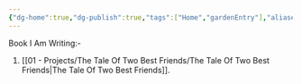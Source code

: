 ```yaml
---
{"dg-home":true,"dg-publish":true,"tags":["Home","gardenEntry"],"aliases":null,"permalink":"/home/","dgPassFrontmatter":true}
---
```


Book I Am Writing:-

1) [[01 - Projects/The Tale Of Two Best Friends/The Tale Of Two Best Friends\|The Tale Of Two Best Friends]].
